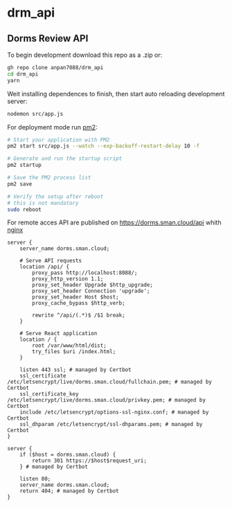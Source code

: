 # drm_api

## Dorms Review API

To begin development download this repo as a .zip or:

```bash
gh repo clone anpan7088/drm_api
cd drm_api
yarn 
```

Weit installing dependences to finish, then start auto reloading development server:

```bash
nodemon src/app.js
```

For deployment mode run [pm2](https://pm2.keymetrics.io/):

```bash
# Start your application with PM2
pm2 start src/app.js --watch --exp-backoff-restart-delay 10 -f

# Generate and run the startup script
pm2 startup

# Save the PM2 process list
pm2 save

# Verify the setup after reboot
# this is not mandatory
sudo reboot
```

For remote acces API are published on https://dorms.sman.cloud/api whith [nginx](https://nginx.org/)

```nginx
server {
    server_name dorms.sman.cloud;

    # Serve API requests
    location /api/ {
        proxy_pass http://localhost:8088/;
        proxy_http_version 1.1;
        proxy_set_header Upgrade $http_upgrade;
        proxy_set_header Connection 'upgrade';
        proxy_set_header Host $host;
        proxy_cache_bypass $http_verb;

        rewrite ^/api/(.*)$ /$1 break;
    }

    # Serve React application
    location / {
        root /var/www/html/dist;
        try_files $uri /index.html;
    }

    listen 443 ssl; # managed by Certbot
    ssl_certificate /etc/letsencrypt/live/dorms.sman.cloud/fullchain.pem; # managed by Certbot
    ssl_certificate_key /etc/letsencrypt/live/dorms.sman.cloud/privkey.pem; # managed by Certbot
    include /etc/letsencrypt/options-ssl-nginx.conf; # managed by Certbot
    ssl_dhparam /etc/letsencrypt/ssl-dhparams.pem; # managed by Certbot
}

server {
    if ($host = dorms.sman.cloud) {
        return 301 https://$host$request_uri;
    } # managed by Certbot

    listen 80;
    server_name dorms.sman.cloud;
    return 404; # managed by Certbot
}
```


